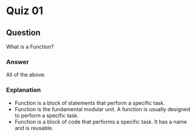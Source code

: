 Quiz 01
=======  

Question
--------  
What is a Function?  

### Answer  
All of the above.  

### Explanation  
* Function is a block of statements that perform a specific task.  
* Function is the fundamental modular unit. A function is usually designed to perform a specific task.  
* Function is a block of code that performs a specific task. It has a name and is reusable.  